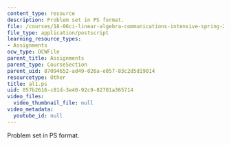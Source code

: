 ```yaml
---
content_type: resource
description: Problem set in PS format.
file: /courses/18-06ci-linear-algebra-communications-intensive-spring-2004/057b2616c81d3e4092c982701a365714_al1.ps
file_type: application/postscript
learning_resource_types:
- Assignments
ocw_type: OCWFile
parent_title: Assignments
parent_type: CourseSection
parent_uid: 87094652-ad49-026a-e057-83c2d5d19014
resourcetype: Other
title: al1.ps
uid: 057b2616-c81d-3e40-92c9-82701a365714
video_files:
  video_thumbnail_file: null
video_metadata:
  youtube_id: null
---
```

Problem set in PS format.

